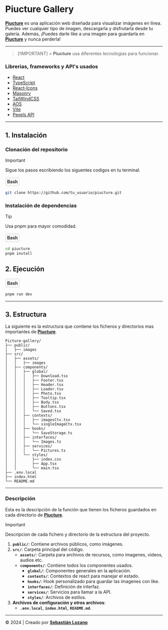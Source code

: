 # Piucture Gallery

[**Piucture**](https://piucture.vercel.app) es una aplicación web diseñada para visualizar imágenes en línea. Puedes ver cualquier tipo de imagen, descargarla y disfrutarla desde tu galería. Además, ¡Puedes darle like a una imagen para guardarla en [**Piucture**](https://piucture.vercel.app) y nunca perderla!

---

> [!IMPORTANT] > **Piucture** usa diferentes tecnologias para funcionar.

### Librerias, frameworks y API's usados

- [React](https://es.react.dev)
- [TypeScript](https://www.typescriptlang.org)
- [React-Icons](https://react-icons.github.io/react-icons/)
- [Masonry](https://mui.com/material-ui/react-masonry/)
- [TailWindCSS](https://tailwindcss.com)
- [AOS](https://michalsnik.github.io/aos/)
- [Vite](https://vitejs.dev)
- [Pexels API](https://www.pexels.com/api/)

---

## 1. Instalación

### Clonación del repositorio

> [!IMPORTANT]
> Sigue los pasos escribiendo los siguentes codigos en tu terminal.

<div style="padding: 5px; border: 1px solid #ddd; border-radius: 4px; background-color: #f5f5f5; display: inline-block;">
  <strong style="color: #333;">Bash</strong>
</div>

```bash
git clone https://github.com/tu_usuario/piucture.git
```

### Instalación de dependencias

> [!TIP]
> Usa pnpm para mayor comodidad.

<div style="padding: 5px; border: 1px solid #ddd; border-radius: 4px; background-color: #f5f5f5; display: inline-block;">
  <strong style="color: #333;">Bash</strong>
</div>

```bash
cd piucture
pnpm install
```

## 2. Ejecución

<div style="padding: 5px; border: 1px solid #ddd; border-radius: 4px; background-color: #f5f5f5; display: inline-block;">
  <strong style="color: #333;">Bash</strong>
</div>

```bash
pnpm run dev
```

---

## 3. Estructura

La siguiente es la estructura que contiene los ficheros y directorios mas importantes de [**Piucture**](https://piucture.vercel.app).

```plaintext
Picture-gallery/
├── public/
│   ├── images
├── src/
│   ├── assets/
│   │   ├── images
│   ├── components/
│   │   ├── global/
│   │   │   ├── Download.tsx
│   │   │   ├── Footer.tsx
│   │   │   ├── Header.tsx
│   │   │   ├── Loader.tsx
│   │   │   ├── Photo.tsx
│   │   │   ├── Tooltip.tsx
│   │   │   ├── Body.tsx
│   │   │   ├── Buttons.tsx
│   │   │   └── Saved.tsx
│   │   ├── contexts/
│   │   │   ├── imagesCtx.tsx
│   │   │   └── singleImageCtx.tsx
│   │   ├── hooks/
│   │   │   └── SaveStorage.ts
│   │   ├── interfaces/
│   │   │   └── Images.ts
│   │   ├── services/
│   │   │   └── Pictures.ts
│   │   └── styles/
│   │       ├── index.css
│   │       ├── App.tsx
│   │       └── main.tsx
├── .env.local
├── index.html
└── README.md
```

---

### Descripción

Esta es la descripción de la función que tienen los ficheros guardados en cada directorio de [**Piucture**](https://piucture.vercel.app).

> [!IMPORTANT]
> Descripcion de cada fichero y directorio de la estructura del proyecto.

1. **`public/`**: Contiene archivos públicos, como imágenes.
2. **`src/`**: Carpeta principal del código.
   - **`assets/`**: Carpeta para archivos de recursos, como imagenes, videos, audios etc.
   - **`components/`**: Contiene todos los componentes usados.
     - **`global/`**: Componentes generales en la aplicación.
     - **`contexts/`**: Contextos de react para manejar el estado.
     - **`hooks/`**: Hook personalizado para guardar las imagenes con like.
     - **`interfaces/`**: Definición de interfaz.
     - **`services/`**: Servicios para llamar a la API.
     - **`styles/`**: Archivos de estilos.
3. **Archivos de configuración y otros archivos**:
   - **`.env.local`**, **`index.html`**, **`README.md`**.

---

© 2024 | Creado por [**Sebastián Lozano**](https://github.com/SebastianL-dev)
